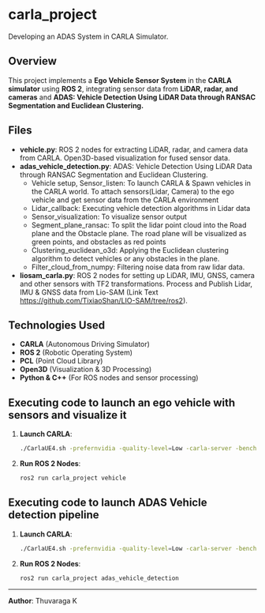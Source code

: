 # carla_project
Developing an ADAS System in CARLA Simulator.

## Overview
This project implements a **Ego Vehicle Sensor System** in the **CARLA simulator** using **ROS 2**, integrating sensor data from **LiDAR, radar, and cameras** and **ADAS: Vehicle Detection Using LiDAR Data through RANSAC Segmentation and Euclidean Clustering.**

## Files
- **vehicle.py**: ROS 2 nodes for extracting LiDAR, radar, and camera data from CARLA. Open3D-based visualization for fused sensor data.
- **adas_vehicle_detection.py**: ADAS: Vehicle Detection Using LiDAR Data through RANSAC Segmentation and Euclidean Clustering.
     - Vehicle setup, Sensor_listen:  To launch CARLA & Spawn vehicles in the CARLA world.  To attach sensors(Lidar, Camera) to the ego vehicle and get sensor data from the CARLA environment
     -   Lidar_callback: Executing vehicle detection algorithms in Lidar data
     -   Sensor_visualization: To visualize sensor output
     -   Segment_plane_ransac: To split the lidar point cloud into the Road plane and the Obstacle plane. The road plane will be visualized as green points, and obstacles as red points
     -   Clustering_euclidean_o3d: Applying the Euclidean clustering algorithm to detect vehicles or any obstacles in the plane.
     -   Filter_cloud_from_numpy: Filtering noise data from raw lidar data.
- **liosam_carla.py**: ROS 2 nodes for setting up LiDAR, IMU, GNSS, camera and other sensors with TF2 transformations. Process and Publish Lidar, IMU & GNSS data from Lio-SAM (Link Text https://github.com/TixiaoShan/LIO-SAM/tree/ros2). 

## Technologies Used
- **CARLA** (Autonomous Driving Simulator)
- **ROS 2** (Robotic Operating System)
- **PCL** (Point Cloud Library)
- **Open3D** (Visualization & 3D Processing)
- **Python & C++** (For ROS nodes and sensor processing)


## Executing code to launch an ego vehicle with sensors and visualize it
1. **Launch CARLA**:
   ```bash
   ./CarlaUE4.sh -prefernvidia -quality-level=Low -carla-server -benchmark -fps=15 -windowed -ResX=800 -ResY=600
   ```
2. **Run ROS 2 Nodes**:
   ```bash
   ros2 run carla_project vehicle
   ```
## Executing code to launch ADAS Vehicle detection pipeline
1. **Launch CARLA**:
   ```bash
   ./CarlaUE4.sh -prefernvidia -quality-level=Low -carla-server -benchmark -fps=15 -windowed -ResX=800 -ResY=600
   ```
2. **Run ROS 2 Nodes**:
   ```bash
   ros2 run carla_project adas_vehicle_detection
   ```
---
**Author**: Thuvaraga K
